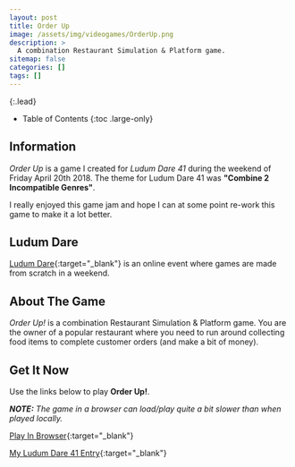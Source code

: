 ```yaml
---
layout: post
title: Order Up
image: /assets/img/videogames/OrderUp.png
description: >
  A combination Restaurant Simulation & Platform game.
sitemap: false
categories: []
tags: []
---
```


{:.lead}

- Table of Contents
{:toc .large-only}

## Information

*Order Up* is a game I created for *Ludum Dare 41* during the weekend of Friday April 20th 2018.  The theme for Ludum Dare 41 was **"Combine 2 Incompatible Genres"**.  

I really enjoyed this game jam and hope I can at some point re-work this game to make it a lot better.

## Ludum Dare

[Ludum Dare](https://ldjam.com/){:target="_blank"} is an online event where games are made from scratch in a weekend.

## About The Game

*Order Up!* is a combination Restaurant Simulation & Platform game. You are the owner of a popular restaurant where you need to run around collecting food items to complete customer orders (and make a bit of money).
 
## Get It Now

Use the links below to play **Order Up!**.

***NOTE:***  *The game in a browser can load/play quite a bit slower than when played locally.*

[Play In Browser](https://jeffreychaplin.github.io/LudumDare41_OrderUp/v2){:target="_blank"}

[My Ludum Dare 41 Entry](https://ldjam.com/events/ludum-dare/41/order-up){:target="_blank"}
